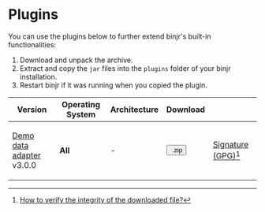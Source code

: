 # Plugins

<style>
  .md-typeset button {
    cursor: pointer;
    transition: opacity 250ms;
  }
  .md-typeset button:hover {
    opacity: 0.75;
  }
  .md-typeset button  {
    border-style: solid;
    border-width: 5px;   
    border-radius: 5px;
    padding: 0px 5px 0px 5px;

    border-color: var(--md-accent-fg-color); 
    display: block;
    color: var(--md-accent-bg-color);
    background-color: var(--md-accent-fg-color);
  }
</style>

You can use the plugins below to further extend binjr's built-in functionalities:

1. Download and unpack the archive.
2. Extract and copy the `jar` files into the `plugins` folder of your binjr installation.
3. Restart binjr if it was running when you copied the plugin. 

|Version | Operating System | Architecture | Download |   |
|--------|------------------|--------------|----------|---|
| <p>[Demo data adapter](https://github.com/binjr/binjr-adapter-demo) v3.0.0</p> | <p>**All**</p> | <p>-</p> | <p>[<button ><img alt="" src="../../assets/images/download.svg"> .zip</button>](https://github.com/binjr/binjr-adapter-demo/releases/download/v3.0.0/binjr-adapter-demo-3.0.0.zip)</p> | <p>[Signature (GPG)](https://github.com/binjr/binjr-adapter-demo/releases/download/v3.0.0/binjr-adapter-demo-3.0.0.zip.asc)[^1]</p>  |



[^1]: [How to verify the integrity of the downloaded file?](/documentation/verify-signature/)